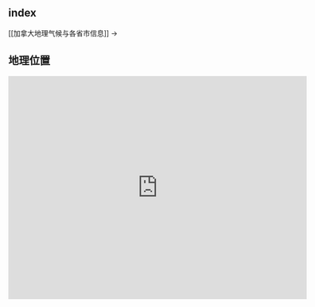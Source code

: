 
## index

[[加拿大地理气候与各省市信息]] ->

## 地理位置

<iframe src="https://www.google.com/maps/embed?pb=!1m18!1m12!1m3!1d42361.29692937012!2d-123.43098083178565!3d48.42618679260905!2m3!1f0!2f0!3f0!3m2!1i1024!2i768!4f13.1!3m3!1m2!1s0x548f738bddb06171%3A0x38e8f3741ebb48ed!2z5Yqg5ou_5aSn5LiN5YiX6aKg5ZOl5Lym5q-U5Lqa55yB57u05aSa5Yip5Lqa!5e0!3m2!1szh-CN!2sus!4v1676450349519!5m2!1szh-CN!2sus" width="600" height="450" style="border:0;" allowfullscreen="" loading="lazy" referrerpolicy="no-referrer-when-downgrade"></iframe>